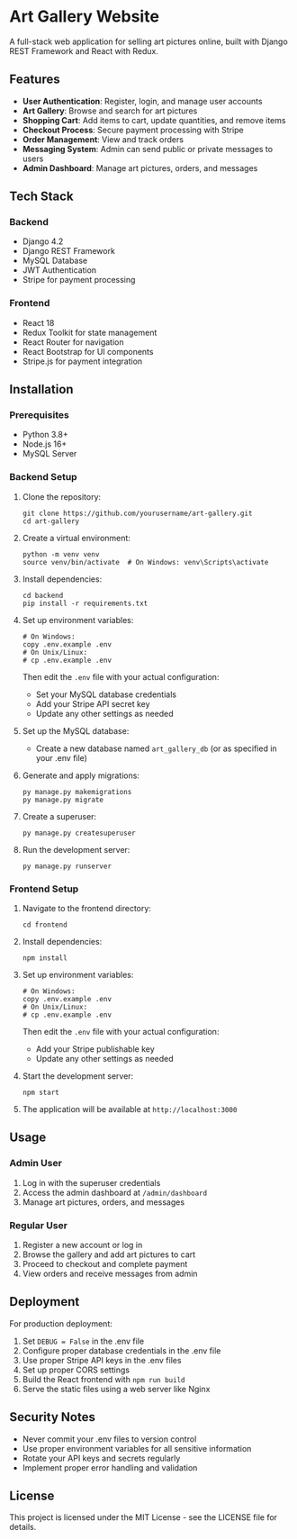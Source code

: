 # Art Gallery Website

A full-stack web application for selling art pictures online, built with Django REST Framework and React with Redux.

## Features

- **User Authentication**: Register, login, and manage user accounts
- **Art Gallery**: Browse and search for art pictures
- **Shopping Cart**: Add items to cart, update quantities, and remove items
- **Checkout Process**: Secure payment processing with Stripe
- **Order Management**: View and track orders
- **Messaging System**: Admin can send public or private messages to users
- **Admin Dashboard**: Manage art pictures, orders, and messages

## Tech Stack

### Backend

- Django 4.2
- Django REST Framework
- MySQL Database
- JWT Authentication
- Stripe for payment processing

### Frontend

- React 18
- Redux Toolkit for state management
- React Router for navigation
- React Bootstrap for UI components
- Stripe.js for payment integration

## Installation

### Prerequisites

- Python 3.8+
- Node.js 16+
- MySQL Server

### Backend Setup

1. Clone the repository:
   ```
   git clone https://github.com/yourusername/art-gallery.git
   cd art-gallery
   ```

2. Create a virtual environment:
   ```
   python -m venv venv
   source venv/bin/activate  # On Windows: venv\Scripts\activate
   ```

3. Install dependencies:
   ```
   cd backend
   pip install -r requirements.txt
   ```

4. Set up environment variables:
   ```
   # On Windows:
   copy .env.example .env
   # On Unix/Linux:
   # cp .env.example .env
   ```
   Then edit the `.env` file with your actual configuration:
   - Set your MySQL database credentials
   - Add your Stripe API secret key
   - Update any other settings as needed

5. Set up the MySQL database:
   - Create a new database named `art_gallery_db` (or as specified in your .env file)

6. Generate and apply migrations:
   ```
   py manage.py makemigrations
   py manage.py migrate
   ```

7. Create a superuser:
   ```
   py manage.py createsuperuser
   ```

8. Run the development server:
   ```
   py manage.py runserver
   ```

### Frontend Setup

1. Navigate to the frontend directory:
   ```
   cd frontend
   ```

2. Install dependencies:
   ```
   npm install
   ```

3. Set up environment variables:
   ```
   # On Windows:
   copy .env.example .env
   # On Unix/Linux:
   # cp .env.example .env
   ```
   Then edit the `.env` file with your actual configuration:
   - Add your Stripe publishable key
   - Update any other settings as needed

4. Start the development server:
   ```
   npm start
   ```

5. The application will be available at `http://localhost:3000`

## Usage

### Admin User

1. Log in with the superuser credentials
2. Access the admin dashboard at `/admin/dashboard`
3. Manage art pictures, orders, and messages

### Regular User

1. Register a new account or log in
2. Browse the gallery and add art pictures to cart
3. Proceed to checkout and complete payment
4. View orders and receive messages from admin

## Deployment

For production deployment:

1. Set `DEBUG = False` in the .env file
2. Configure proper database credentials in the .env file
3. Use proper Stripe API keys in the .env files
4. Set up proper CORS settings
5. Build the React frontend with `npm run build`
6. Serve the static files using a web server like Nginx

## Security Notes

- Never commit your .env files to version control
- Use proper environment variables for all sensitive information
- Rotate your API keys and secrets regularly
- Implement proper error handling and validation

## License

This project is licensed under the MIT License - see the LICENSE file for details. 